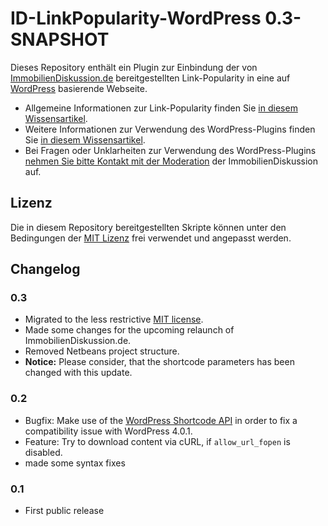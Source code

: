 ID-LinkPopularity-WordPress 0.3-SNAPSHOT
========================================

Dieses Repository enthält ein Plugin zur Einbindung der von
[ImmobilienDiskussion.de](https://immobiliendiskussion.de) bereitgestellten
Link-Popularity in eine auf [WordPress](https://de.wordpress.org/) basierende
Webseite.

-   Allgemeine Informationen zur Link-Popularity finden Sie
    [in diesem Wissensartikel](https://immobiliendiskussion.de/wiki/idisk-link-popularity).
-   Weitere Informationen zur Verwendung des WordPress-Plugins finden Sie
    [in diesem Wissensartikel](https://immobiliendiskussion.de/wiki/idisk-link-popularity-wordpress).
-   Bei Fragen oder Unklarheiten zur Verwendung des WordPress-Plugins
    [nehmen Sie bitte Kontakt mit der Moderation](https://immobiliendiskussion.de/contact)
    der ImmobilienDiskussion auf.

Lizenz
------

Die in diesem Repository bereitgestellten Skripte können unter den Bedingungen
der [MIT Lizenz](https://opensource.org/licenses/MIT) frei verwendet und
angepasst werden.

Changelog
---------

### 0.3

-   Migrated to the less restrictive [MIT license](https://opensource.org/licenses/MIT).
-   Made some changes for the upcoming relaunch of ImmobilienDiskussion.de.
-   Removed Netbeans project structure.
-   **Notice:** Please consider, that the shortcode parameters has been changed
    with this update.

### 0.2

-   Bugfix: Make use of the [WordPress Shortcode API](http://codex.wordpress.org/Shortcode_API) in order to fix a compatibility issue with WordPress 4.0.1.
-   Feature: Try to download content via cURL, if `allow_url_fopen` is disabled.
-   made some syntax fixes

### 0.1

-   First public release
